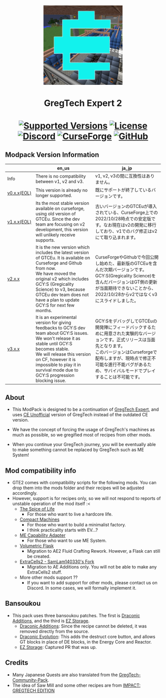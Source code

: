 <p align="center"><img src="https://github.com/GTModpackTeam/gregtech-expert-2/blob/develop/overrides/resources/custommainmenu/textures/logo.png" alt="Logo" width="256" height="256"></p>
<h1 align="center">GregTech Expert 2</h1>
<h1 align="center">
    <a href="https://www.curseforge.com/minecraft/modpacks/gregtech-expert-2"><img src="https://img.shields.io/badge/Available%20for-MC%201.12.2%20-informational?style=for-the-badge" alt="Supported Versions"></a>
    <a href="https://github.com/GTModpackTeam/gregtech-expert-2/blob/develop/LICENSE"><img src="https://img.shields.io/github/license/GTModpackTeam/gregtech-expert-2?style=for-the-badge" alt="License"></a>
    <a href="https://discord.gg/xBwHpZyZdW"><img src="https://img.shields.io/discord/945647524855812176?color=5464ec&label=Discord&style=for-the-badge" alt="Discord"></a>
    <a href="https://www.curseforge.com/minecraft/modpacks/gregtech-expert-2"><img src="https://cf.way2muchnoise.eu/565238.svg?badge_style=for_the_badge" alt="CurseForge"></a>
    <a href="https://www.curseforge.com/minecraft/modpacks/gregtech-expert-2/releases"><img src="https://img.shields.io/github/downloads/GTModpackTeam/gregtech-expert-2/total?sort=semver&logo=github&label=&style=for-the-badge&color=2d2d2d&labelColor=545454&logoColor=FFFFFF" alt="GitHub"></a>
</h1>


## Modpack Version Information

|  | en_us | ja_jp |
| - | - | - |
| Info | There is no compatibility between v1, v2 and v3. | v1, v2, v3の間に互換性はありません。 |
| [v0.x.x(EOL)](/CHANGELOG_v0.md) | This version is already no longer supported. | 既にサポートが終了しているバージョンです。 |
| [v1.x.x(EOL)](/CHANGELOG_v1.md) | Its the most stable version available on curseforge, using old version of GTCEu. Since the dev team are focusing on v2 development, this version will unlikely receive supports. | 古いバージョンのGTCEuが導入されている、CurseForge上での2022/10/28時点での安定版です。なお現在はv2の開発に移行しており、v1でのバグ修正はv2にて取り込まれます。 |
| [v2.x.x](/CHANGELOG_v2.md) | It is the new version which includes the latest version of GTCEu. It is available on Curseforge and Github from now.<br>We have moved the original v2 which includes GCY:S (Gregicality Science) to v3, because GTCEu dev team does not have a plan to update GCY:S for next few months. | CurseForgeやGithubで今回公開し始めた、最新版のGTCEuを含んだ次期バージョンです。<br>GCY:S(Gregicality Science)を含んだバージョンはGT側の更新が当面期待できないことから、2022/10/28からv2ではなくv3にスライドしました。 |
| [v3.x.x](/CHANGELOG_v3.md) | It is an experimental version for giving feedbacks to GCY:S dev team about GCY:S issues. We won't release it as stable until GCY:S becomes stable.<br>We will release this version on CF, however it is impossible to play it in survival mode due to GCY:S progression blocking issue. | GCY:SをデバッグしてGTCEuの開発陣にフィードバックするために用意された実験的なバージョンです。正式リリースは当面先となります。<br>このバージョンはCurseforgeで配布しますが、現時点で修正不可能な進行不能バグがあるため、サバイバルモードでプレイすることは不可能です。 |


## About

- This ModPack is designed to be a continuation of [GregTech Expert](https://www.curseforge.com/minecraft/modpacks/gregtech-expert), and uses [CE Unofficial](https://www.curseforge.com/minecraft/mc-mods/gregtech-ce-unofficial) version of GregTech instead of the outdated CE version.
- We have the concept of forcing the usage of GregTech's machines as much as possible, so we gregified most of recipes from other mods.

- When you continue your GregTech journey, you will be eventually able to make something cannot be replaced by GregTech such as ME System!


## Mod compatibility info

- GTE2 comes with compatibility scripts for the following mods. You can drop them into the mods folder and their recipes will be adjusted accordingly.
- However, support is for recipes only, so we will not respond to reports of unstable operation of the mod itself :<
    - [The Spice of Life](https://www.curseforge.com/minecraft/mc-mods/the-spice-of-life)
        - For those who want to live a hardcore life.
    - [Compact Machines](https://www.curseforge.com/minecraft/mc-mods/compact-machines)
        - For those who want to build a minimalist factory.
        - I think practicality starts with EV...?
    - [ME Capability Adapter](https://www.curseforge.com/minecraft/mc-mods/capability-adapter)
        - For those who want to use ME System.
    - [Volumetric Flask](https://www.curseforge.com/minecraft/mc-mods/volumetric-flask)
        - Migration to AE2 Fluid Crafting Rework. However, a Flask can still be created.
    - [ExtraCells2 - SamLam140330's Fork](https://www.curseforge.com/minecraft/mc-mods/extra-cells-2-samlam140330s-fork)
        - Migration to AE Additions only. You will not be able to make any ExtraCells2 stuff.
    - More other mods support ??
        - If you want to add support for other mods, please contact us on Discord. In some cases, we will formally implement it.


## Bansoukou

- This pack uses three bansoukou patches. The first is [Draconic Additions](https://github.com/FoxMcloud5655/Draconic-Additions/tree/1.12.2), and the third is [EZ Storage](https://github.com/zerofall/EZStorage2).
    - [Draconic Additions](https://github.com/GTModpackTeam/Draconic-Additions): Since the recipe cannot be deleted, it was removed directly from the source.
    - [Draconic Evolution](https://github.com/Nomi-CEu/Draconic-Evolution): This adds the destruct core button, and allows GT blocks in place of DE blocks, in the Energy Core and Reactor.
    - [EZ Storage](https://github.com/zerofall/EZStorage2/pull/69): Captured PR that was up.


## Credits

- Many Japanese Quests are also translated from the [GregTech-Community-Pack](https://github.com/GregTechCEu/GregTech-Community-Pack).
- The idea of Saw Mill and some other recipes are from [IMPACT: GREGTECH EDITION](https://gtimpact.space/)
